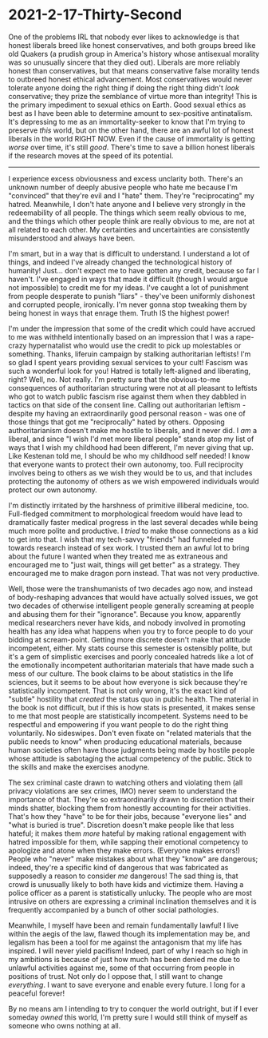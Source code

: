 # 2021-2-17-Thirty-Second

One of the problems IRL that nobody ever likes to acknowledge is that honest liberals breed like honest conservatives, and both groups breed like old Quakers (a prudish group in America's history whose antisexual morality was so unusually sincere that they died out).  Liberals are more reliably honest than conservatives, but that means conservative false morality tends to outbreed honest ethical advancement.  Most conservatives would never tolerate anyone doing the right thing if doing the right thing didn't *look* conservative; they prize the semblance of virtue more than integrity!  This is the primary impediment to sexual ethics on Earth.  Good sexual ethics as best as I have been able to determine amount to sex-positive antinatalism.  It's depressing to me as an immortality-seeker to know that I'm trying to preserve *this* world, but on the other hand, there are an awful lot of honest liberals in the world RIGHT NOW.  Even if the cause of immortality is getting *worse* over time, it's still *good*.  There's time to save a billion honest liberals if the research moves at the speed of its potential.

---
I experience excess obviousness and excess unclarity both.  There's an unknown number of deeply abusive people who hate me because I'm "convinced" that they're evil and I "hate" them.  They're "reciprocating" my hatred.  Meanwhile, I don't hate anyone and I believe very strongly in the redeemability of all people.  The things which seem really obvious to me, and the things which other people think are really obvious to me, are not at all related to each other.  My certainties and uncertainties are consistently misunderstood and always have been.

I'm smart, but in a way that is difficult to understand.  I understand a lot of things, and indeed I've already changed the technological history of humanity!  Just... don't expect me to have gotten any credit, because so far I haven't.  I've engaged in ways that made it difficult (though I would argue not impossible) to credit me for my ideas.  I've caught a lot of punishment from people desperate to punish "liars" - they've been uniformly dishonest and corrupted people, ironically.  I'm never gonna stop tweaking them by being honest in ways that enrage them.  Truth IS the highest power!

I'm under the impression that some of the credit which could have accrued to me was withheld intentionally based on an impression that I was a rape-crazy hypernatalist who would use the credit to pick up molestables or something.  Thanks, liferuin campaign by stalking authoritarian leftists!  I'm so glad I spent years providing sexual services to your cult!  Fascism was such a wonderful look for you!  Hatred is totally left-aligned and liberating, right?  Well, no.  Not really.  I'm pretty sure that the obvious-to-me consequences of authoritarian structuring were not at all pleasant to leftists who got to watch public fascism rise against them when they dabbled in tactics on that side of the consent line.  Calling out authoritarian leftism - despite my having an extraordinarily good personal reason - was one of those things that got me "reciprocally" hated by others.  Opposing authoritarianism doesn't make me hostile to liberals, and it never did.  I *am* a liberal, and since "I wish I'd met more liberal people" stands atop my list of ways that I wish my childhood had been different, I'm never giving that up.  Like Kestenan told me, I should be who my childhood self needed!  I know that everyone wants to protect their own autonomy, too.  Full reciprocity involves being to others as we wish they would be to us, and that includes protecting the autonomy of others as we wish empowered individuals would protect our own autonomy.

I'm distinctly irritated by the harshness of primitive illiberal medicine, too.  Full-fledged commitment to morphological freedom would have lead to dramatically faster medical progress in the last several decades while being much more polite and productive.  I *tried* to make those connections as a kid to get into that.  I wish that my tech-savvy "friends" had funneled me towards research instead of sex work.  I trusted them an awful lot to bring about the future I wanted when they treated me as extraneous and encouraged me to "just wait, things will get better" as a strategy.  They encouraged me to make dragon porn instead.  That was not very productive.

Well, those were the transhumanists of two decades ago now, and instead of body-reshaping advances that would have actually solved issues, we got two decades of otherwise intelligent people generally screaming at people and abusing them for their "ignorance".  Because you know, apparently medical researchers never have kids, and nobody involved in promoting health has any idea what happens when you try to force people to do your bidding at scream-point.  Getting more discrete doesn't make that attitude incompetent, either.  My stats course this semester is ostensibly polite, but it's a gem of simplistic exercises and poorly concealed hatreds like a lot of the emotionally incompetent authoritarian materials that have made such a mess of our culture.  The book claims to be about statistics in the life sciences, but it seems to be about how everyone is sick because they're statistically incompetent.  That is not only wrong, it's the exact kind of "subtle" hostility that *created* the status quo in public health.  The material in the book is not difficult, but if this is how stats is presented, it makes sense to me that most people are statistically incompetent.  Systems need to be respectful and empowering if you want people to do the right thing voluntarily.  No sideswipes.  Don't even fixate on "related materials that the public needs to know" when producing educational materials, because human societies often have those judgments being made by hostile people whose attitude is sabotaging the actual competency of the public.  Stick to the skills and make the exercises anodyne.

The sex criminal caste drawn to watching others and violating them (all privacy violations are sex crimes, IMO) never seem to understand the importance of that.  They're so extraordinarily drawn to discretion that their minds shatter, blocking them from honestly accounting for their activities.  That's how they "have" to be for their jobs, because "everyone lies" and "what is buried is true".  Discretion doesn't make people like that less hateful; it makes them *more* hateful by making rational engagement with hatred impossible for them, while sapping their emotional competency to apologize and atone when they make errors.  (Everyone makes errors!)  People who "never" make mistakes about what they "know" are dangerous; indeed, they're a specific kind of dangerous that was fabricated as supposedly a reason to consider *me* dangerous!  The sad thing is, that crowd is unusually likely to both have kids and victimize them.  Having a police officer as a parent is statistically unlucky.  The people who are most intrusive on others are expressing a criminal inclination themselves and it is frequently accompanied by a bunch of other social pathologies.

Meanwhile, I myself have been and remain fundamentally lawful!  I live within the aegis of the law, flawed though its implementation may be, and legalism has been a tool for me against the antagonism that my life has inspired.  I will never yield pacifism!  Indeed, part of why I reach so high in my ambitions is because of just how much has been denied me due to unlawful activities against me, some of that occurring from people in positions of trust.  Not only do I oppose that, I still want to change *everything*.  I want to save everyone and enable every future.  I long for a peaceful forever!

By no means am I intending to try to conquer the world outright, but if I ever someday *owned* this world, I'm pretty sure I would still think of myself as someone who owns nothing at all.